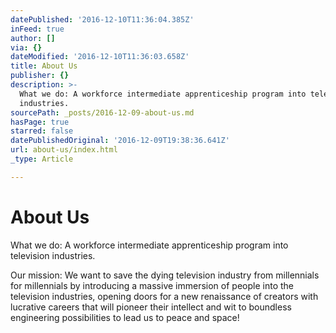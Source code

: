 ```yaml
---
datePublished: '2016-12-10T11:36:04.385Z'
inFeed: true
author: []
via: {}
dateModified: '2016-12-10T11:36:03.658Z'
title: About Us
publisher: {}
description: >-
  What we do: A workforce intermediate apprenticeship program into television
  industries.
sourcePath: _posts/2016-12-09-about-us.md
hasPage: true
starred: false
datePublishedOriginal: '2016-12-09T19:38:36.641Z'
url: about-us/index.html
_type: Article

---
```

# About Us

What we do: A workforce intermediate apprenticeship program into television industries.

Our mission: We want to save the dying television industry from millennials for millennials by introducing a massive immersion of people into the television industries, opening doors for a new renaissance of creators with lucrative careers that will pioneer their intellect and wit to boundless engineering possibilities to lead us to peace and space!